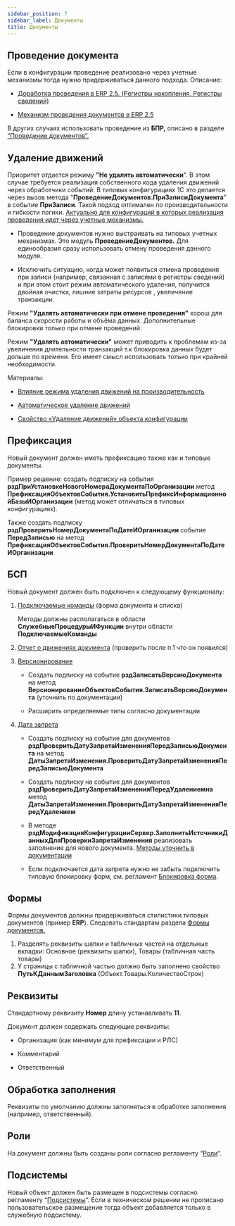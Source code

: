 ```yaml
---
sidebar_position: 7
sidebar_label: Документы
title: Документы
---
```

## Проведение документа

Если в конфигурации проведение реализовано через учетные механизмы тогда нужно придерживаться данного подхода. Описание:

* [Доработка проведения в ERP 2.5. (Регистры накопления, Регистры сведений)](https://infostart.ru/1c/articles/1343740/)

* [Механизм проведения документов в ERP 2.5](https://www.youtube.com/watch?v=5I-ZwiNjj0I)

В других случаях использовать проведение из **БПР,** описано в разделе [“Проведение документов“.](../../psl/carrying_out_documents.md)

## Удаление движений

Приоритет отдается режиму **"Не удалять автоматически**". В этом случае требуется реализация собственного кода удаления движений через обработчики событий. В типовых конфигурациях 1С это делается через вызов метода "**ПроведениеДокументов.ПриЗаписиДокумента**" в событие **ПриЗаписи**. Такой подход оптимален по производительности и гибкости логики. <u>Актуально для конфигураций в которых реализация проведения идет через учетные механизмы.</u>

* Проведение документов нужно выстраивать на типовых учетных механизмах. Это модуль **ПроведениеДокументов.** Для единообразия сразу использовать отмену проведения данного модуля.

* Исключить ситуацию, когда может появиться отмена проведения при записи (например, связанная с записями в регистры сведений) и при этом стоит режим автоматического удаления, получится двойная очистка, лишние затраты ресурсов , увеличение транзакции.

Режим **"Удалять автоматически при отмене проведения"** хорош для баланса скорости работы и объёма данных. Дополнительные блокировки только при отмене проведений.

Режим **"Удалять автоматически"** может приводить к проблемам из-за увеличения длительности транзакций т.к блокировка данных будет дольше по времени. Его имеет смысл использовать только при крайней необходимости.

Материалы:

* [Влияние режима удаления движений на производительность](https://infostart.ru/1c/articles/202199/)

* [Автоматическое удаление движений](https://its.1c.ru/db/pubapplied/content/191/hdoc)

* [Свойство «Удаление движений» объекта конфигурации](https://its.1c.ru/db/pubapplied/content/77/hdoc)

## Префиксация

Новый документ должен иметь префиксацию также как и типовые документы.

Пример решение: cоздать подписку на события **рздПриУстановкеНовогоНомераДокументаПоОрганизации** метод **ПрефиксацияОбъектовСобытия.УстановитьПрефиксИнформационнойБазыИОрганизации** (метод может отличаться в типовых конфигурациях).

Также создать подписку **рздПроверитьНомерДокументаПоДатеИОрганизации** событие **ПередЗаписью** на метод **ПрефиксацияОбъектовСобытия.ПроверитьНомерДокументаПоДатеИОрганизации**

## БСП

Новый документ должен быть подключен к следующему функционалу:

1. [Подключаемые команды](https://its.1c.ru/db/bsp319doc#content:4:hdoc:issogl2_%D0%BD%D0%B0%D1%81%D1%82%D1%80%D0%BE%D0%B9%D0%BA%D0%B038) (форма документа и списка)

    Методы должны располагаться в области **СлужебныеПроцедурыИФункции** внутри области **ПодключаемыеКоманды**

2. [Отчет о движениях документа](https://its.1c.ru/db/bsp319doc#content:4:hdoc:issogl2_%D0%BD%D0%B0%D1%81%D1%82%D1%80%D0%BE%D0%B9%D0%BA%D0%B035) (проверить после п.1 что он появился)

3. [Версионирование](https://its.1c.ru/db/bsp319doc#content:4:hdoc:issogl2_%D0%BD%D0%B0%D1%81%D1%82%D1%80%D0%BE%D0%B9%D0%BA%D0%B08)
   
   * Создать подписку на событие **рздЗаписатьВерсиюДокумента** на метод **ВерсионированиеОбъектовСобытия.ЗаписатьВерсиюДокумента** (уточнить по документации)
   
   * Расширить определяемые типы согласно документации

4. [Дата запрета](https://its.1c.ru/db/bsp319doc#content:4:hdoc:issogl2_%D0%BD%D0%B0%D1%81%D1%82%D1%80%D0%BE%D0%B9%D0%BA%D0%B013)
   
   * Создать подписку на событие для документов **рздПроверитьДатуЗапретаИзмененияПередЗаписьюДокумента** на метод **ДатыЗапретаИзменения.ПроверитьДатуЗапретаИзмененияПередЗаписьюДокумента**
   
   * Создать подписку на событие для документов **рздПроверитьДатуЗапретаИзмененияПередУдалениемна** метод **ДатыЗапретаИзменения.ПроверитьДатуЗапретаИзмененияПередУдалением**
   
   * В методе **рздМодификацияКонфигурацииСервер.ЗаполнитьИсточникиДанныхДляПроверкиЗапретаИзменения** реализовать заполнение для нового документа.
   <u>Методы уточнить в документации</u>
   
   * Если подключается дата запрета нужно не забыть подключить типовую блокировку форм, см. регламент [Блокировка форма](../blocking_forms.md).

## Формы

Формы документов должны придерживаться стилистики типовых документов (пример **ERP**). Следовать стандартам раздела [Формы документов.](https://its.1c.ru/db/v8std#browse:13:-1:7:9)

1. Разделять реквизиты шапки и табличных частей на отдельные вкладки: Основное (реквизиты шапки), Товары (табличная часть товары)
2. У страницы с табличной частью должно быть заполнено свойство **ПутьКДаннымЗаголовка** (Объект.Товары.КоличествоСтрок)

## Реквизиты

Стандартному реквизиту **Номер** длину устанавливать **11**.

Документ должен содержать следующие реквизиты:

* Организация (как минимум для префиксации и РЛС)

* Комментарий

* Ответственный

## Обработка заполнения

Реквизиты по умолчанию должны заполняться в обработке заполнения (например, ответственный).

## Роли

На документ должны быть созданы роли согласно регламенту “[Роли](roles.md)“.

## Подсистемы

Новый объект должен быть размещен в подсистемы согласно регламенту “[Подсистемы](subsystem.md)“. Если в техническом решении не прописано пользовательское размещение тогда объект добавляется только в служебную подсистему.